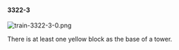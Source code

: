#### 3322-3
![train-3322-3-0.png](https://github.com/lil-lab/nlvr/raw/master/nlvr/train/images/66/train-3322-3-0.png "train-3322-3-0.png")

There is at least one yellow block as the base of a tower.